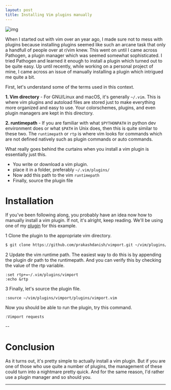 ```yaml
---
layout: post
title: Installing Vim plugins manually
---
```


![img](https://res.cloudinary.com/practicaldev/image/fetch/s--NIE-92PW--/c_limit%2Cf_auto%2Cfl_progressive%2Cq_auto%2Cw_880/https://i.imgflip.com/1teh21.jpg)

When I started out with vim over an year ago, I made sure not to mess with plugins
because installing plugins seemed like such an arcane task that only a handfull of
people over at r/vim knew. This went on until I came across Pathogen, a plugin manager 
which was seemed somewhat sophisticated. I tried Pathogen and learned it enough 
to install a plugin which turned out to be quite easy.
Up until recently, while working on a personal project of mine, I came across an issue
of manually installing a plugin which intrigued me quite a bit.

First, let's understand some of the terms used in this context.

**1. Vim directory** - For GNU/Linux and macOS, it's generally `~/.vim`.
This is where vim plugins and autoload files are stored just to make everything
more organized and easy to use. Your colorschemes, plugins, and even plugin
managers are kept in this directory.

**2. runtimepath** - If you are familiar with what `$PYTHONPATH` in python dev environment does or
what `$PATH` in Unix does, then this is quite similar to these two. The `runtimepath`
or `rtp` is where vim looks for commands which are not defined natively such as plugin
commands or auto commands.


What really goes behind the curtains when you install a vim plugin is essentially just this.

- You write or download a vim plugin.
- place it in a folder, preferably `~/.vim/plugins/`
- Now add this path to the vim `runtimepath`
- Finally, source the plugin file


# Installation
If you've been following along, you probably have an idea now how to manually install 
a vim plugin. If not, it's alright, keep reading.
We'll be using one of my [plugin](https://github.com/prakashdanish/vimport) for this example.

1 Clone the plugin to the appropriate vim directory.

```sh
$ git clone https://github.com/prakashdanish/vimport.git ~/vim/plugins/
```

2 Update the vim runtime path. The easiest way to do this is by appending the 
plugin dir path to the runtimepath. And you can verify this by checking the value of the rtp variable.

```vim
:set rtp+=~/.vim/plugins/vimport
:echo &rtp
```

3 Finally, let's source the plugin file.

```vim
:source ~/vim/plugins/vimport/plugins/vimport.vim
```

Now you should be able to run the plugin, try this command.

```vim
:Vimport requests
```

--

# Conclusion
As it turns out, it's pretty simple to actually install a vim plugin. But if you are one of those who use quite a number of plugins, the management of these could turn into a nightmare pretty quick. And for the same reason, I'd rather use a plugin manager and so should you.

---
